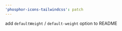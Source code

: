 ```yaml
---
'phosphor-icons-tailwindcss': patch
---
```


add `defaultWeight` / `default-weight` option to README
